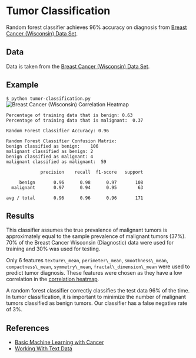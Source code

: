 # Tumor Classification
Random forest classifier achieves 96% accuracy on diagnosis from [Breast Cancer (Wisconsin) Data Set](https://www.kaggle.com/gargmanish/basic-machine-learning-with-cancer/data).

## Data
Data is taken from the [Breast Cancer (Wisconsin) Data Set](https://www.kaggle.com/gargmanish/basic-machine-learning-with-cancer/data).

## Example
`$ python tumor-classification.py`
![Breast Cancer (Wisconsin) Correlation Heatmap](https://github.com/SeanCooke/tumor-classification/blob/master/correlation-heatmap.png?raw=true)
~~~~
Percentage of training data that is benign:	0.63
Percentage of training data that is malignant:	0.37

Random Forest Classifier Accuracy: 0.96

Random Forest Classifier Confusion Matrix:
benign classified as benign:	106
malignant classified as benign:	2
benign classified as malignant:	4
malignant classified as malignant:	59

             precision    recall  f1-score   support

     benign       0.96      0.98      0.97       108
  malignant       0.97      0.94      0.95        63

avg / total       0.96      0.96      0.96       171
~~~~

## Results
This classifier assumes the true prevalence of malignant tumors is approximately equal to the sample prevalence of malignant tumors (37%).   70% of the Breast Cancer Wisconsin (Diagnostic) data were used for training and 30% was used for testing.

Only 6 features `texture\_mean`, `perimeter\_mean`, `smoothness\_mean`, `compactness\_mean`, `symmetry\_mean`, `fractal\_dimension\_mean` were used to predict tumor diagnosis.  These features were chosen as they have a low correlation in the [correlation heatmap](https://github.com/SeanCooke/tumor-classification/blob/master/correlation-heatmap.png).

A random forest classifier correctly classifies the test data 96% of the time.  In tumor classification, it is important to minimize the number of malignant tumors classified as benign tumors.  Our classifier has a false negative rate of 3%.

## References
* [Basic Machine Learning with Cancer](https://www.kaggle.com/gargmanish/basic-machine-learning-with-cancer/notebook)
* [Working With Text Data](http://scikit-learn.org/stable/tutorial/text_analytics/working_with_text_data.html)
